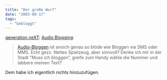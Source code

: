 ```yaml
---
title: "Der große Wurf"
date: "2003-09-17"
tags:
  - "Gebloggt"
---
```


[generation neXT](http://www.x-ploration.de/): [Audio Blogging](http://www.x-ploration.de/weblog_1313.php):

> [Audio-Bloggen](http://www.edings.de/eentry01071.html) ist ansich genau so blöde wie Bloggen via SMS oder MMS. Echt gezz. Nettes Spielzeug, aber sinnvoll? Denke ich mir in der Stadt “Muss ich bloggen”, greife zum Handy wähle die Nummer und labbere meinen Text?

Dem habe ich eigentlich nichts hinzuzufügen.
